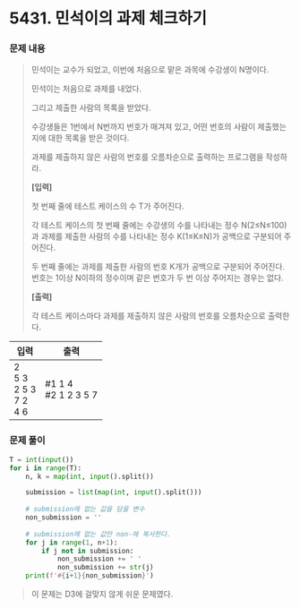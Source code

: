 # 5431.  민석이의 과제 체크하기

### 문제 내용

> 민석이는 교수가 되었고, 이번에 처음으로 맡은 과목에 수강생이 N명이다.
>
> 민석이는 처음으로 과제를 내었다.
>
> 그리고 제출한 사람의 목록을 받았다.
>
> 수강생들은 1번에서 N번까지 번호가 매겨져 있고, 어떤 번호의 사람이 제출했는지에 대한 목록을 받은 것이다.
>
> 과제를 제출하지 않은 사람의 번호를 오름차순으로 출력하는 프로그램을 작성하라.
>
> 
> **[입력]**
>
> 첫 번째 줄에 테스트 케이스의 수 T가 주어진다.
>
> 각 테스트 케이스의 첫 번째 줄에는 수강생의 수를 나타내는 정수 N(2≤N≤100)과 과제를 제출한 사람의 수를 나타내는 정수 K(1≤K≤N)가 공백으로 구분되어 주어진다.
>
> 두 번째 줄에는 과제를 제출한 사람의 번호 K개가 공백으로 구분되어 주어진다. 번호는 1이상 N이하의 정수이며 같은 번호가 두 번 이상 주어지는 경우는 없다.
>
> 
> **[출력]**
>
> 각 테스트 케이스마다 과제를 제출하지 않은 사람의 번호를 오름차순으로 출력한다.

| 입력                                    | 출력                     |
| --------------------------------------- | ------------------------ |
| 2<br />5 3<br />2 5 3<br />7 2<br />4 6 | #1 1 4<br />#2 1 2 3 5 7 |



### 문제 풀이

```python
T = int(input())
for i in range(T):
    n, k = map(int, input().split())

    submission = list(map(int, input().split()))
    
    # submission에 없는 값을 담을 변수
    non_submission = ''
    
    # submission에 없는 값만 non-에 복사한다.
    for j in range(1, n+1):
        if j not in submission:
            non_submission += ' '
            non_submission += str(j)
    print(f'#{i+1}{non_submission}')
```

> 이 문제는 D3에 걸맞지 않게 쉬운 문제였다.